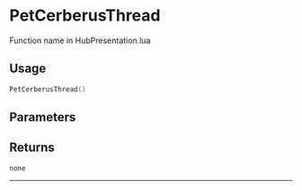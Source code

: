 # PetCerberusThread
Function name in HubPresentation.lua
## Usage
```lua
PetCerberusThread()
```
## Parameters

## Returns
`none`

---